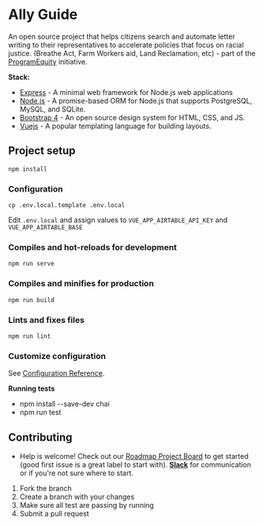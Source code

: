 # Ally Guide

An open source project that helps citizens search and automate letter writing to their representatives to accelerate policies that focus on racial justice. (Breathe Act, Farm Workers aid, Land Reclamation, etc) - part of the [ProgramEquity](www.programequity.com) initiative. 

**Stack:**
- [Express](https://expressjs.com/) - A minimal web framework for Node.js web applications
- [Node.js](https://nodejs.org/) - A promise-based ORM for Node.js that supports PostgreSQL, MySQL, and SQLite.
- [Bootstrap 4](https://getbootstrap.com/) - An open source design system for HTML, CSS, and JS.
- [Vuejs](https://vuejs.org/) - A popular templating language for building layouts.


## Project setup
```
npm install
```

### Configuration

```
cp .env.local.template .env.local
```

Edit `.env.local` and assign values to `VUE_APP_AIRTABLE_API_KEY` and `VUE_APP_AIRTABLE_BASE`

### Compiles and hot-reloads for development
```
npm run serve
```

### Compiles and minifies for production
```
npm run build
```

### Lints and fixes files
```
npm run lint
```

### Customize configuration
See [Configuration Reference](https://cli.vuejs.org/config/).

**Running tests**
- npm install --save-dev chai
- npm run test


## Contributing
- Help is welcome! Check out our [Roadmap Project Board](https://github.com/Ally-Guide/ally-guide-app/projects/1) to get started (good first issue is a great label to start with). **[Slack](https://join.slack.com/t/ally-guide/shared_invite/zt-fpx4ach3-OlGutY6lsd7lXKphj8KpAA)** for communication or if you're not sure where to start. 

1. Fork the branch
2. Create a branch with your changes
3. Make sure all test are passing by running 
4. Submit a pull request
